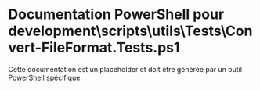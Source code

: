 # Documentation PowerShell pour development\scripts\utils\Tests\Convert-FileFormat.Tests.ps1

Cette documentation est un placeholder et doit être générée par un outil PowerShell spécifique.
